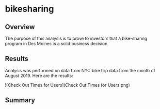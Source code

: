 # bikesharing

## Overview
The purpose of this analysis is to prove to investors that a bike-sharing program in Des Moines is a solid business decision.

## Results
Analysis was performed on data from NYC bike trip data from the month of August 2019. Here are the results:

![Check Out Times for Users](Check Out Times for Users.png)



## Summary
